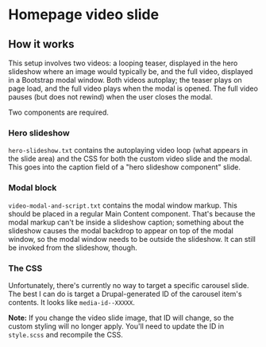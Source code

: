 # Homepage video slide

## How it works

This setup involves two videos: a looping teaser, displayed in the hero slideshow where an image would typically be, and the full video, displayed in a Bootstrap modal window. Both videos autoplay; the teaser plays on page load, and the full video plays when the modal is opened. The full video pauses (but does not rewind) when the user closes the modal.

Two components are required.


### Hero slideshow

`hero-slideshow.txt` contains the autoplaying video loop (what appears in the slide area) and the CSS for both the custom video slide and the modal. This goes into the caption field of a "hero slideshow component" slide.

### Modal block

`video-modal-and-script.txt` contains the modal window markup. This should be placed in a regular Main Content component. That's because the modal markup can't be inside a slideshow caption; something about the slideshow causes the modal backdrop to appear on top of the modal window, so the modal window needs to be outside the slideshow. It can still be invoked from the slideshow, though.

### The CSS

Unfortunately, there's currently no way to target a specific carousel slide. The best I can do is target a Drupal-generated ID of the carousel item's contents. It looks like `media-id--XXXXX`.

**Note:** If you change the video slide image, that ID will change, so the custom styling will no longer apply. You'll need to update the ID in `style.scss` and recompile the CSS.
